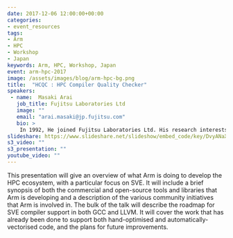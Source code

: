 ```yaml
---
date: 2017-12-06 12:00:00+00:00
categories:
- event_resources
tags:
- Arm
- HPC
- Workshop
- Japan
keywords: Arm, HPC, Workshop, Japan
event: arm-hpc-2017
image: /assets/images/blog/arm-hpc-bg.png
title:  "HCQC : HPC Compiler Quality Checker"
speakers:
 - name:  Masaki Arai
   job_title: Fujitsu Laboratories Ltd
   image: ""
   email: "arai.masaki@jp.fujitsu.com"
   bio: >
    In 1992, He joined Fujitsu Laboratories Ltd. His research interests are in the area of compiler optimizations and computer architectures. He joined Linaro as member engineer in 2017.
slideshare: https://www.slideshare.net/slideshow/embed_code/key/DvyANaX3PEWHAV
s3_video: ""
s3_presentation: ""
youtube_video: ""
---
```

This presentation will give an overview of what Arm is doing to develop the HPC ecosystem, with a particular focus on SVE.  It will include a brief synopsis of both the commercial and open-source tools and libraries that Arm is developing and a description of the various community initiatives that Arm is involved in.  The bulk of the talk will describe the roadmap for SVE compiler support in both GCC and LLVM.  It will cover the work that has already been done to support both hand-optimised and automatically-vectorised code, and the plans for future improvements.
